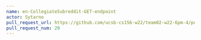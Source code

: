 ```yaml
---
name: en-CollegiateSubreddit-GET-endpoint
actor: Sytarno
pull_request_url: https://github.com/ucsb-cs156-w22/team02-w22-6pm-4/pull/29
pull_request_num: 29
---
```

